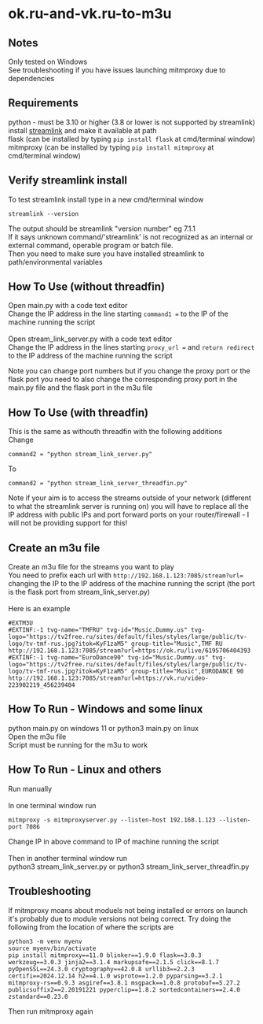 # ok.ru-and-vk.ru-to-m3u

## Notes
Only tested on Windows <br>
See troubleshooting if you have issues launching mitmproxy due to dependencies

## Requirements
python - must be 3.10 or higher (3.8 or lower is not supported by streamlink) <br>
install [streamlink](https://streamlink.github.io/install.html) and make it available at path <br>
flask (can be installed by typing ```pip install flask``` at cmd/terminal window) <br>
mitmproxy (can be installed by typing ```pip install mitmproxy``` at cmd/terminal window)

## Verify streamlink install
To test streamlink install type in a new cmd/terminal window
```
streamlink --version
```
The output should be
streamlink "version number" eg 7.1.1 <br>
If it says unknown command/'streamlink' is not recognized as an internal or external command,
operable program or batch file. <br>
Then you need to make sure you have installed streamlink to path/environmental variables

## How To Use (without threadfin)
Open main.py with a code text editor <br>
Change the IP address in the line starting ```command1 =``` to the IP of the machine running the script <br>
<br>
Open stream_link_server.py with a code text editor <br>
Change the IP address in the lines starting ```proxy_url =``` and ```return redirect``` to the IP address of the machine running the script <br>

Note you can change port numbers but if you change the proxy port or the flask port you need to also change the corresponding proxy port in the main.py file and the flask port in the m3u file

## How To Use (with threadfin)
This is the same as withouth threadfin with the following additions <br>
Change <br>
```
command2 = "python stream_link_server.py"
```
To <br>
```
command2 = "python stream_link_server_threadfin.py"
```

Note if your aim is to access the streams outside of your network (different to what the streamlink server is running on) you will have to replace all the IP address with public IPs and port forward ports on your router/firewall - I will not be providing support for this!

## Create an m3u file
Create an m3u file for the streams you want to play <br>
You need to prefix each url with ```http://192.168.1.123:7085/stream?url=``` changing the IP to the IP address of the machine running the script (the port is the flask port from stream_link_server.py) <br>
<br>
Here is an example

```
#EXTM3U
#EXTINF:-1 tvg-name="TMFRU" tvg-id="Music.Dummy.us" tvg-logo="https://tv2free.ru/sites/default/files/styles/large/public/tv-logo/tv-tmf-rus.jpg?itok=KyF1zaM5" group-title="Music",TMF RU
http://192.168.1.123:7085/stream?url=https://ok.ru/live/6195706404393
#EXTINF:-1 tvg-name="EuroDance90" tvg-id="Music.Dummy.us" tvg-logo="https://tv2free.ru/sites/default/files/styles/large/public/tv-logo/tv-tmf-rus.jpg?itok=KyF1zaM5" group-title="Music",EURODANCE 90
http://192.168.1.123:7085/stream?url=https://vk.ru/video-223902219_456239404
```

## How To Run - Windows and some linux
python main.py on windows 11 or python3 main.py on linux
<br>
Open the m3u file <br>
Script must be running for the m3u to work

## How To Run - Linux and others
Run manually <br>
<br>
In one terminal window run
```
mitmproxy -s mitmproxyserver.py --listen-host 192.168.1.123 --listen-port 7086
```

Change IP in above command to IP of machine running the script <br>
<br>
Then in another terminal window run <br>
python3 stream_link_server.py or python3 stream_link_server_threadfin.py

## Troubleshooting
If mitmproxy moans about moduels not being installed or errors on launch it's probably due to module versions not being correct. Try doing the following from the location of where the scripts are <br>

```
python3 -m venv myenv
source myenv/bin/activate
pip install mitmproxy==11.0 blinker==1.9.0 flask==3.0.3 werkzeug==3.0.3 jinja2==3.1.4 markupsafe==2.1.5 click==8.1.7 pyOpenSSL==24.3.0 cryptography==42.0.8 urllib3==2.2.3 certifi==2024.12.14 h2==4.1.0 wsproto==1.2.0 pyparsing==3.2.1 mitmproxy-rs==0.9.3 asgiref==3.8.1 msgpack==1.0.8 protobuf==5.27.2 publicsuffix2==2.20191221 pyperclip==1.8.2 sortedcontainers==2.4.0 zstandard==0.23.0
```

Then run mitmproxy again
